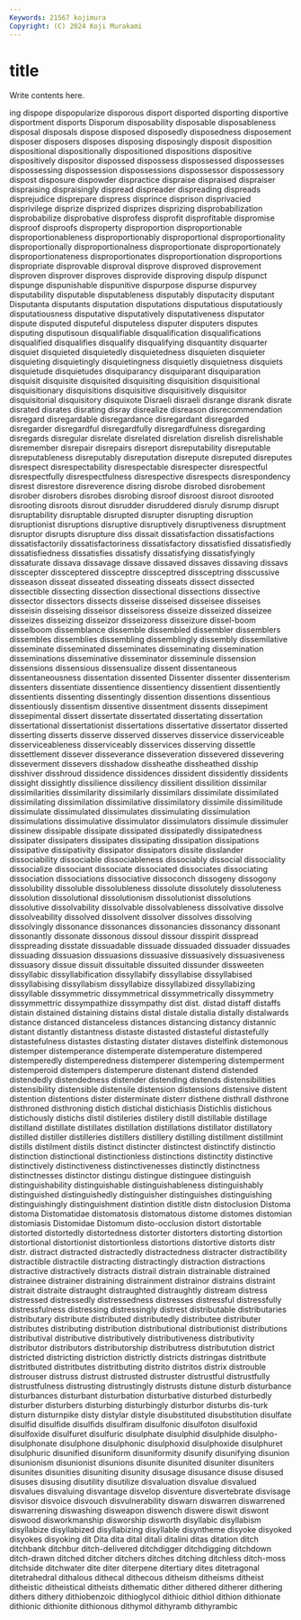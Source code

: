 ```yaml
---
Keywords: 21567 kojimura
Copyright: (C) 2024 Koji Murakami
---
```


# title

Write contents here.



ing dispope dispopularize disporous
disport disported disporting disportive disportment disports Disporum disposability disposable disposableness
disposal disposals dispose disposed disposedly disposedness disposement disposer disposers disposes
disposing disposingly disposit disposition dispositional dispositionally dispositioned dispositions dispositive dispositively
dispositor dispossed dispossess dispossessed dispossesses dispossessing dispossession dispossessions dispossessor dispossessory
dispost disposure dispowder dispractice dispraise dispraised dispraiser dispraising dispraisingly dispread
dispreader dispreading dispreads disprejudice disprepare dispress disprince disprison disprivacied disprivilege
disprize disprized disprizes disprizing disprobabilization disprobabilize disprobative disprofess disprofit disprofitable
dispromise disproof disproofs disproperty disproportion disproportionable disproportionableness disproportionably disproportional disproportionality
disproportionally disproportionalness disproportionate disproportionately disproportionateness disproportionates disproportionation disproportions dispropriate disprovable
disproval disprove disproved disprovement disproven disprover disproves disprovide disproving dispulp
dispunct dispunge dispunishable dispunitive dispurpose dispurse dispurvey disputability disputable disputableness
disputably disputacity disputant Disputanta disputants disputation disputations disputatious disputatiously disputatiousness
disputative disputatively disputativeness disputator dispute disputed disputeful disputeless disputer disputers
disputes disputing disputisoun disqualifiable disqualification disqualifications disqualified disqualifies disqualify disqualifying
disquantity disquarter disquiet disquieted disquietedly disquietedness disquieten disquieter disquieting disquietingly
disquietingness disquietly disquietness disquiets disquietude disquietudes disquiparancy disquiparant disquiparation disquisit
disquisite disquisited disquisiting disquisition disquisitional disquisitionary disquisitions disquisitive disquisitively disquisitor
disquisitorial disquisitory disquixote Disraeli disraeli disrange disrank disrate disrated disrates
disrating disray disrealize disreason disrecommendation disregard disregardable disregardance disregardant disregarded
disregarder disregardful disregardfully disregardfulness disregarding disregards disregular disrelate disrelated disrelation
disrelish disrelishable disremember disrepair disrepairs disreport disreputability disreputable disreputableness disreputably
disreputation disrepute disreputed disreputes disrespect disrespectability disrespectable disrespecter disrespectful disrespectfully
disrespectfulness disrespective disrespects disrespondency disrest disrestore disreverence disring disrobe disrobed
disrobement disrober disrobers disrobes disrobing disroof disroost disroot disrooted disrooting
disroots disrout disrudder disruddered disruly disrump disrupt disruptability disruptable disrupted
disrupter disrupting disruption disruptionist disruptions disruptive disruptively disruptiveness disruptment disruptor
disrupts disrupture diss dissait dissatisfaction dissatisfactions dissatisfactorily dissatisfactoriness dissatisfactory dissatisfied
dissatisfiedly dissatisfiedness dissatisfies dissatisfy dissatisfying dissatisfyingly dissaturate dissava dissavage dissave
dissaved dissaves dissaving dissavs disscepter dissceptered dissceptre dissceptred dissceptring disscussive
disseason disseat disseated disseating disseats dissect dissected dissectible dissecting dissection
dissectional dissections dissective dissector dissectors dissects disseise disseised disseisee disseises
disseisin disseising disseisor disseisoress disseize disseized disseizee disseizes disseizing disseizor
disseizoress disseizure dissel-boom disselboom dissemblance dissemble dissembled dissembler dissemblers dissembles
dissemblies dissembling dissemblingly dissembly dissemilative disseminate disseminated disseminates disseminating dissemination
disseminations disseminative disseminator disseminule dissension dissensions dissensious dissensualize dissent dissentaneous
dissentaneousness dissentation dissented Dissenter dissenter dissenterism dissenters dissentiate dissentience dissentiency
dissentient dissentiently dissentients dissenting dissentingly dissention dissentions dissentious dissentiously dissentism
dissentive dissentment dissents dissepiment dissepimental dissert dissertate dissertated dissertating dissertation
dissertational dissertationist dissertations dissertative dissertator disserted disserting disserts disserve disserved
disserves disservice disserviceable disserviceableness disserviceably disservices disserving dissettle dissettlement dissever
disseverance disseveration dissevered dissevering disseverment dissevers disshadow dissheathe dissheathed disship
disshiver disshroud dissidence dissidences dissident dissidently dissidents dissight dissightly dissilience
dissiliency dissilient dissilition dissimilar dissimilarities dissimilarity dissimilarly dissimilars dissimilate dissimilated
dissimilating dissimilation dissimilative dissimilatory dissimile dissimilitude dissimulate dissimulated dissimulates dissimulating
dissimulation dissimulations dissimulative dissimulator dissimulators dissimule dissimuler dissinew dissipable dissipate
dissipated dissipatedly dissipatedness dissipater dissipaters dissipates dissipating dissipation dissipations dissipative
dissipativity dissipator dissipators dissite disslander dissociability dissociable dissociableness dissociably dissocial
dissociality dissocialize dissociant dissociate dissociated dissociates dissociating dissociation dissociations dissociative
dissoconch dissogeny dissogony dissolubility dissoluble dissolubleness dissolute dissolutely dissoluteness dissolution
dissolutional dissolutionism dissolutionist dissolutions dissolutive dissolvability dissolvable dissolvableness dissolvative dissolve
dissolveability dissolved dissolvent dissolver dissolves dissolving dissolvingly dissonance dissonances dissonancies
dissonancy dissonant dissonantly dissonate dissonous dissoul dissour disspirit disspread disspreading
disstate dissuadable dissuade dissuaded dissuader dissuades dissuading dissuasion dissuasions dissuasive
dissuasively dissuasiveness dissuasory dissue dissuit dissuitable dissuited dissunder dissweeten dissyllabic
dissyllabification dissyllabify dissyllabise dissyllabised dissyllabising dissyllabism dissyllabize dissyllabized dissyllabizing dissyllable
dissymmetric dissymmetrical dissymmetrically dissymmetry dissymmettric dissympathize dissympathy dist dist. distad
distaff distaffs distain distained distaining distains distal distale distalia distally
distalwards distance distanced distanceless distances distancing distancy distannic distant distantly
distantness distaste distasted distasteful distastefully distastefulness distastes distasting distater distaves
distelfink distemonous distemper distemperance distemperate distemperature distempered distemperedly distemperedness distemperer
distempering distemperment distemperoid distempers distemperure distenant distend distended distendedly distendedness
distender distending distends distensibilities distensibility distensible distensile distension distensions distensive
distent distention distentions dister disterminate disterr disthene disthrall disthrone disthroned
disthroning distich distichal distichiasis Distichlis distichous distichously distichs distil distileries
distilery distill distillable distillage distilland distillate distillates distillation distillations distillator
distillatory distilled distiller distilleries distillers distillery distilling distillment distillmint distills
distilment distils distinct distincter distinctest distinctify distinctio distinction distinctional distinctionless
distinctions distinctity distinctive distinctively distinctiveness distinctivenesses distinctly distinctness distinctnesses distinctor
distingu distingue distinguee distinguish distinguishability distinguishable distinguishableness distinguishably distinguished distinguishedly
distinguisher distinguishes distinguishing distinguishingly distinguishment distintion distitle distn distoclusion Distoma
distoma Distomatidae distomatosis distomatous distome distomes distomian distomiasis Distomidae Distomum
disto-occlusion distort distortable distorted distortedly distortedness distorter distorters distorting distortion
distortional distortionist distortionless distortions distortive distorts distr distr. distract distracted
distractedly distractedness distracter distractibility distractible distractile distracting distractingly distraction distractions
distractive distractively distracts distrail distrain distrainable distrained distrainee distrainer distraining
distrainment distrainor distrains distraint distrait distraite distraught distraughted distraughtly distream
distress distressed distressedly distressedness distresses distressful distressfully distressfulness distressing distressingly
distrest distributable distributaries distributary distribute distributed distributedly distributee distributer distributes
distributing distribution distributional distributionist distributions distributival distributive distributively distributiveness distributivity
distributor distributors distributorship distributress distributution district districted districting distriction districtly
districts distringas distritbute distritbuted distritbutes distritbuting distrito distritos distrix distrouble
distrouser distruss distrust distrusted distruster distrustful distrustfully distrustfulness distrusting distrustingly
distrusts distune disturb disturbance disturbances disturbant disturbation disturbative disturbed disturbedly
disturber disturbers disturbing disturbingly disturbor disturbs dis-turk disturn disturnpike disty
distylar distyle disubstituted disubstitution disulfate disulfid disulfide disulfids disulfiram disulfonic
disulfoton disulfoxid disulfoxide disulfuret disulfuric disulphate disulphid disulphide disulpho- disulphonate
disulphone disulphonic disulphoxid disulphoxide disulphuret disulphuric disunified disuniform disuniformity disunify
disunifying disunion disunionism disunionist disunions disunite disunited disuniter disuniters disunites
disunities disuniting disunity disusage disusance disuse disused disuses disusing disutility
disutilize disvaluation disvalue disvalued disvalues disvaluing disvantage disvelop disventure disvertebrate
disvisage disvisor disvoice disvouch disvulnerability diswarn diswarren diswarrened diswarrening diswashing
disweapon diswench diswere diswit diswont diswood disworkmanship disworship disworth disyllabic
disyllabism disyllabize disyllabized disyllabizing disyllable disyntheme disyoke disyoked disyokes disyoking
dit Dita dita dital ditali ditalini ditas ditation ditch ditchbank
ditchbur ditch-delivered ditchdigger ditchdigging ditchdown ditch-drawn ditched ditcher ditchers ditches
ditching ditchless ditch-moss ditchside ditchwater dite diter diterpene ditertiary dites
ditetragonal ditetrahedral dithalous dithecal dithecous ditheism ditheisms ditheist ditheistic ditheistical
ditheists dithematic dither dithered ditherer dithering dithers dithery dithiobenzoic dithioglycol
dithioic dithiol dithion dithionate dithionic dithionite dithionous dithymol dithyramb dithyrambic

